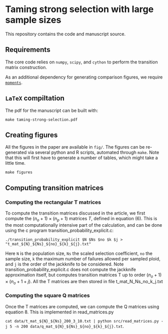 # Taming strong selection with large sample sizes

This repository contains the code and manuscript source.

## Requirements

The core code relies on `numpy`, `scipy`, and `cython` to perform the transition matrix
construction.

As an additional dependency for generating comparison figures, we require
[`moments`](https://bitbucket.org/simongravel/moments/).

## `LaTeX` compiltation

The pdf for the manuscript can be built with:

```
make taming-strong-selection.pdf
```

## Creating figures

All the figures in the paper are available in `fig/`.
The figures can be re-generated via several python and R scripts, automated through `make`.
Note that this will first have to generate a number of tables, which might take a little time.

```
make figures
```

## Computing transition matrices

### Computing the rectangular T matrices

To compute the transition matrices discussed in the article, we first compute the $(n_o+1)\times(n_p+1)$ matrices $T$, 
defined in equation (6). This is the most computationally intensive part of the calculation, and can be done using 
the c program transition_probability_explicit.c: 

`./transition_probability_explicit $N $Ns $no $k $j > "t_mat_${N}_${Ns}_${no}_${k}_${j}.txt"`

Here `N` is the population size, `Ns` the scaled selection coefficient, `no` the sample size, `k` the maximum number of 
failures allowed per sampled ploid, and `j` is the order of the jackknife to be considered. Note 
transition_probability_explicit.c does not compute the jackknife approximation itself, but computes transition matrices 
T up to order $(n_o+1)\times(n_o+1+j)$. All the T matrices are then stored in file t_mat_N_Ns_no_k_j.txt

### Computing the square Q matrices

Once the T matrices are computed, we can compute the Q matrices using equation 8. This is implemented in 
read_matrices.py

`cat data/t_mat_${N}_${Ns}_200_3_10.txt | python src/read_matrices.py -j 5 -n 200 data/q_mat_${N}_${Ns}_${no}_${k}_${j}.txt`.



